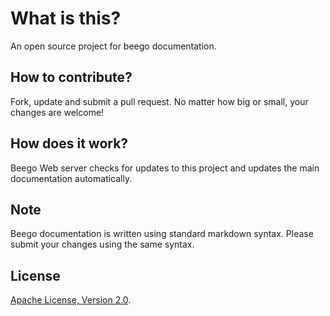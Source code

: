 # What is this?

An open source project for beego documentation.

## How to contribute?

Fork, update and submit a pull request. No matter how big or small, your changes are welcome!

## How does it work?

Beego Web server checks for updates to this project and updates the main documentation automatically.

## Note

Beego documentation is written using standard markdown syntax.  Please submit your changes using the same syntax.

## License

[Apache License, Version 2.0](http://www.apache.org/licenses/LICENSE-2.0.html).
